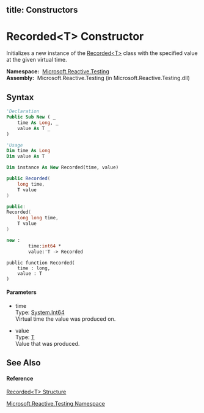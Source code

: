 title: Constructors
---
# Recorded\<T\> Constructor

Initializes a new instance of the [Recorded\<T\>](Recorded/Recorded(T)) class with the specified value at the given virtual time.

**Namespace:**  [Microsoft.Reactive.Testing](Microsoft.Reactive.Testing/Microsoft.Reactive.Testing)  
**Assembly:**  Microsoft.Reactive.Testing (in Microsoft.Reactive.Testing.dll)

## Syntax

```vb
'Declaration
Public Sub New ( _
    time As Long, _
    value As T _
)
```

```vb
'Usage
Dim time As Long
Dim value As T

Dim instance As New Recorded(time, value)
```

```csharp
public Recorded(
    long time,
    T value
)
```

```c++
public:
Recorded(
    long long time, 
    T value
)
```

```fsharp
new : 
        time:int64 * 
        value:'T -> Recorded
```

```jscript
public function Recorded(
    time : long, 
    value : T
)
```

#### Parameters

- time  
  Type: [System.Int64](https://msdn.microsoft.com/en-us/library/6yy583ek)  
  Virtual time the value was produced on.

- value  
  Type: [T](Recorded/Recorded(T))  
  Value that was produced.

## See Also

#### Reference

[Recorded\<T\> Structure](Recorded/Recorded(T))

[Microsoft.Reactive.Testing Namespace](Microsoft.Reactive.Testing/Microsoft.Reactive.Testing)
